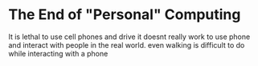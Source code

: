 # The End of "Personal" Computing

It is lethal to use cell phones and drive
it doesnt really work to use phone and interact with people in the real world.
even walking is difficult to do while interacting with a phone
